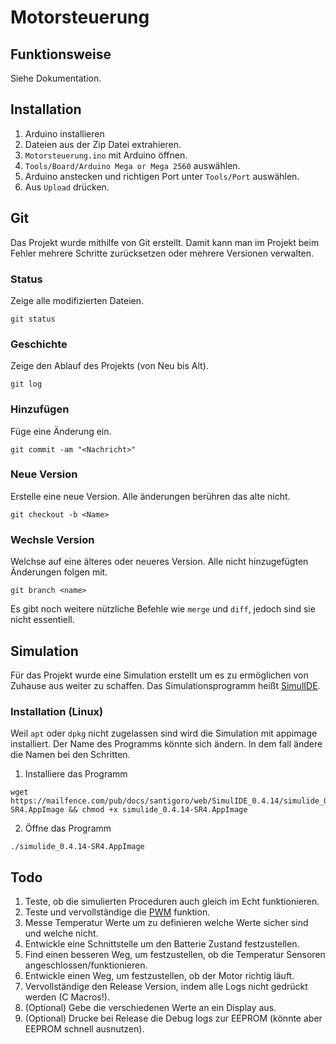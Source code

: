 # Motorsteuerung

## Funktionsweise
Siehe Dokumentation.

## Installation
1. Arduino installieren
2. Dateien aus der Zip Datei extrahieren.
3. `Motorsteuerung.ino` mit Arduino öffnen.
4. `Tools/Board/Arduino Mega or Mega 2560` auswählen.
5. Arduino anstecken und richtigen Port unter `Tools/Port` auswählen.
6. Aus `Upload` drücken.

## Git
Das Projekt wurde mithilfe von Git erstellt. Damit kann man im Projekt beim Fehler mehrere Schritte zurücksetzen oder mehrere Versionen verwalten.

### Status
Zeige alle modifizierten Dateien.
```
git status
```

### Geschichte
Zeige den Ablauf des Projekts (von Neu bis Alt).
```
git log
```

### Hinzufügen
Füge eine Änderung ein.
```
git commit -am "<Nachricht>"
```

### Neue Version
Erstelle eine neue Version. Alle änderungen berühren das alte nicht.
```
git checkout -b <Name>
```

### Wechsle Version
Welchse auf eine älteres oder neueres Version. Alle nicht hinzugefügten Änderungen folgen mit.
```
git branch <name>
```

Es gibt noch weitere nützliche Befehle wie `merge` und `diff`, jedoch sind sie nicht essentiell.

## Simulation
Für das Projekt wurde eine Simulation erstellt um es zu ermöglichen von Zuhause aus weiter zu schaffen. Das Simulationsprogramm heißt [SimulIDE](https://www.simulide.com/p/downloads.html).

### Installation (Linux)
Weil `apt` oder `dpkg` nicht zugelassen sind wird die Simulation mit appimage installiert. Der Name des Programms könnte sich ändern. In dem fall ändere die Namen bei den Schritten.

1. Installiere das Programm
```
wget https://mailfence.com/pub/docs/santigoro/web/SimulIDE_0.4.14/simulide_0.4.14-SR4.AppImage && chmod +x simulide_0.4.14-SR4.AppImage
```
2. Öffne das Programm
```
./simulide_0.4.14-SR4.AppImage
```

## Todo
1. Teste, ob die simulierten Proceduren auch gleich im Echt funktionieren.
2. Teste und vervollständige die [PWM](http://www.righto.com/2009/07/secrets-of-arduino-pwm.html) funktion.
3. Messe Temperatur Werte um zu definieren welche Werte sicher sind und welche nicht.
4. Entwickle eine Schnittstelle um den Batterie Zustand festzustellen.
5. Find einen besseren Weg, um festzustellen, ob die Temperatur Sensoren angeschlossen/funktionieren.
6. Entwickle einen Weg, um festzustellen, ob der Motor richtig läuft.
7. Vervollständige den Release Version, indem alle Logs nicht gedrückt werden (C Macros!).
8. (Optional) Gebe die verschiedenen Werte an ein Display aus.
9. (Optional) Drucke bei Release die Debug logs zur EEPROM (könnte aber EEPROM schnell ausnutzen).
